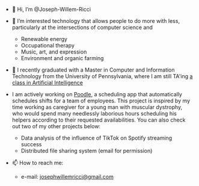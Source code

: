 - 👋 Hi, I’m @Joseph-Willem-Ricci
- 👀 I’m interested technology that allows people to do more with less, particularly at the intersections of computer science and
  - Renewable energy
  - Occupational therapy
  - Music, art, and expression
  - Environment and organic farming
- 🌱 I recently graduated with a Master in Computer and Information Technology from the University of Pennsylvania, where I am still TA'ing [a class in Artificial Intelligence](https://artificial-intelligence-class.org/)
- I am actively working on [Poodle](https://github.com/Joseph-Willem-Ricci/poodle-scheduler), a scheduling app that automatically schedules shifts for a team of employees. This project is inspired by my time working as caregiver for a young man with muscular dystrophy, who would spend many needlessly laborious hours scheduling his helpers according to their requested availabilities. You can also check out two of my other projects below:
  - Data analysis of the influence of TikTok on Spotify streaming success
  - Distributed file sharing system (email for permission)

- 📫 How to reach me:
  - e-mail:   josephwillemricci@gmail.com
 
<!---
Joseph-Willem-Ricci/Joseph-Willem-Ricci is a ✨ special ✨ repository because its `README.md` (this file) appears on your GitHub profile.
You can click the Preview link to take a look at your changes.
--->
